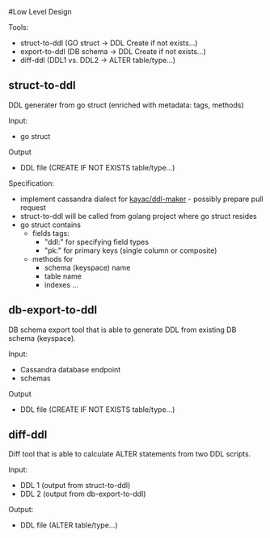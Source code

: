 #Low Level Design

Tools:
* struct-to-ddl (GO struct -> DDL Create if not exists...)
* export-to-ddl (DB schema -> DDL Create if not exists...)
* diff-ddl (DDL1 vs. DDL2 -> ALTER table/type...)

## struct-to-ddl
DDL generater from go struct (enriched with metadata: tags, methods)

Input:
* go struct

Output
* DDL file (CREATE IF NOT EXISTS table/type...)

Specification:
* implement cassandra dialect for [kayac/ddl-maker](https://github.com/kayac/ddl-maker) - possibly prepare pull request 
* struct-to-ddl will be called from golang project where go struct resides
* go struct contains
   * fields tags:
     * "ddl:" for specifying field types
     * "pk:" for primary keys (single column or composite)
   * methods for
     * schema (keyspace) name
     * table name
     * indexes ...

## db-export-to-ddl
DB schema export tool that is able to generate DDL from existing DB schema (keyspace).

Input:
* Cassandra database endpoint
* schemas

Output
* DDL file (CREATE IF NOT EXISTS table/type...)

## diff-ddl
Diff tool that is able to calculate ALTER statements from two DDL scripts.

Input:
* DDL 1 (output from struct-to-ddl)
* DDL 2 (output from db-export-to-ddl)

Output:
* DDL file (ALTER table/type...)
